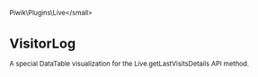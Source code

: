 <small>Piwik\Plugins\Live\</small>

VisitorLog
==========

A special DataTable visualization for the Live.getLastVisitsDetails API method.
